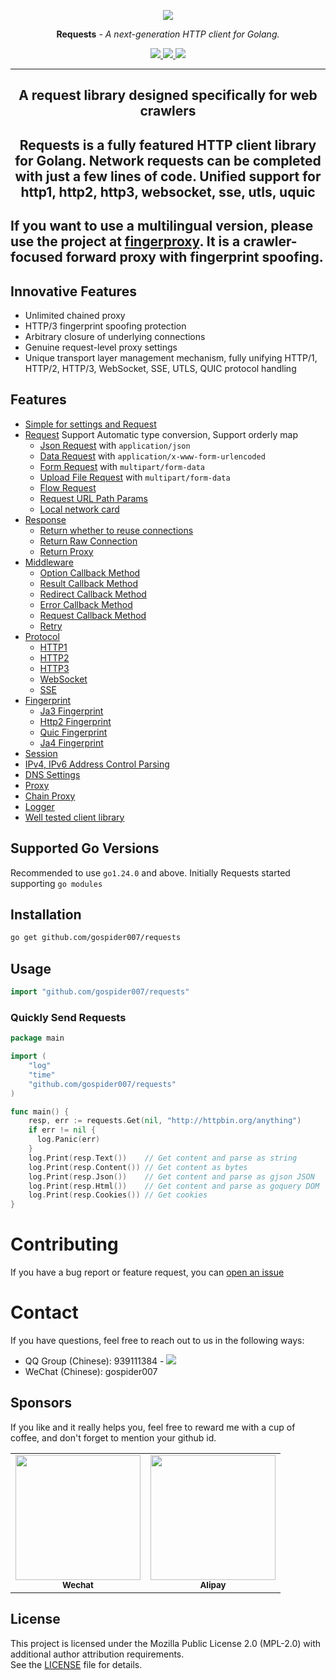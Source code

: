 <p align="center">
  <a href="https://github.com/gospider007/requests"><img src="https://go.dev/images/favicon-gopher.png"></a>
</p>
<p align="center"><strong>Requests</strong> <em>- A next-generation HTTP client for Golang.</em></p>
<p align="center">
<a href="https://github.com/gospider007/requests">
    <img src="https://img.shields.io/github/last-commit/gospider007/requests">
</a>
<a href="https://github.com/gospider007/requests">
    <img src="https://img.shields.io/badge/build-passing-brightgreen">
</a>
<a href="https://github.com/gospider007/requests">
    <img src="https://img.shields.io/badge/language-golang-brightgreen">
</a>
</p>

---
<h2 align="center">A request library designed specifically for web crawlers</h2>

<h2 align="center">Requests is a fully featured HTTP client library for Golang. Network requests can be completed with just a few lines of code. Unified support for http1, http2, http3, websocket, sse, utls, uquic</h2>


## If you want to use a multilingual version, please use the project at [fingerproxy](https://github.com/gospider007/fingerproxy). It is a crawler-focused forward proxy with fingerprint spoofing.


## Innovative Features
* Unlimited chained proxy
* HTTP/3 fingerprint spoofing protection
* Arbitrary closure of underlying connections
* Genuine request-level proxy settings
* Unique transport layer management mechanism, fully unifying HTTP/1, HTTP/2, HTTP/3, WebSocket, SSE, UTLS, QUIC protocol handling

## Features
  * [Simple for settings and Request](https://github.com/gospider007/requests#quickly-send-requests)
  * [Request](https://github.com/gospider007/requests/tree/master/test/request) Support Automatic type conversion, Support orderly map
    * [Json Request](https://github.com/gospider007/requests/blob/master/test/request/json_test.go) with `application/json`
    * [Data Request](https://github.com/gospider007/requests/blob/master/test/request/data_test.go) with `application/x-www-form-urlencoded`
    * [Form Request](https://github.com/gospider007/requests/blob/master/test/request/form_test.go) with `multipart/form-data`
    * [Upload File Request](https://github.com/gospider007/requests/blob/master/test/request/file_test.go) with `multipart/form-data`
    * [Flow Request](https://github.com/gospider007/requests/blob/master/test/request/stream_test.go)
    * [Request URL Path Params](https://github.com/gospider007/requests/blob/master/test/request/params_test.go)
    * [Local network card](https://github.com/gospider007/requests/blob/master/test/request/localAddr_test.go)
  * [Response](https://github.com/gospider007/requests/tree/master/test/response)
    * [Return whether to reuse connections](https://github.com/gospider007/requests/blob/master/test/response/isNewConn_test.go)
    * [Return Raw Connection](https://github.com/gospider007/requests/blob/master/test/response/rawConn_test.go)
    * [Return Proxy](https://github.com/gospider007/requests/blob/master/test/response/useProxy_test.go)
  * [Middleware](https://github.com/gospider007/requests/tree/master/test/middleware)
    * [Option Callback Method](https://github.com/gospider007/requests/blob/master/test/middleware/optionltCallBack_test.go)
    * [Result Callback Method](https://github.com/gospider007/requests/blob/master/test/middleware/resultCallBack_test.go)
    * [Redirect Callback Method](https://github.com/gospider007/requests/blob/master/test/middleware/redirectCallBack_test.go)
    * [Error Callback Method](https://github.com/gospider007/requests/blob/master/test/middleware/errCallBack_test.go)
    * [Request Callback Method](https://github.com/gospider007/requests/blob/master/test/middleware/requestCallback_test.go)
    * [Retry](https://github.com/gospider007/requests/blob/master/test/middleware/try_test.go)
  * [Protocol](https://github.com/gospider007/requests/tree/master/test/protocol)
    * [HTTP1](https://github.com/gospider007/requests/blob/master/test/protocol/http1_test.go)
    * [HTTP2](https://github.com/gospider007/requests/blob/master/test/protocol/http2_test.go)
    * [HTTP3](https://github.com/gospider007/requests/blob/master/test/protocol/http3_test.go)
    * [WebSocket](https://github.com/gospider007/requests/blob/master/test/protocol/websocket_test.go)
    * [SSE](https://github.com/gospider007/requests/blob/master/test/protocol/sse_test.go)
  * [Fingerprint](https://github.com/gospider007/requests/tree/master/test/fingerprint)
    * [Ja3 Fingerprint](https://github.com/gospider007/requests/blob/master/test/fingerprint/ja3_test.go)
    * [Http2 Fingerprint](https://github.com/gospider007/requests/blob/master/test/fingerprint/http2_test.go)
    * [Quic Fingerprint](https://github.com/gospider007/requests/blob/master/test/fingerprint/quic_test.go)
    * [Ja4 Fingerprint](https://github.com/gospider007/requests/blob/master/test/fingerprint/ja4_test.go)
  * [Session](https://github.com/gospider007/requests/blob/master/test/session_test.go)
  * [IPv4, IPv6 Address Control Parsing](https://github.com/gospider007/requests/blob/master/test/addType_test.go)
  * [DNS Settings](https://github.com/gospider007/requests/blob/master/test/dns_test.go)
  * [Proxy](https://github.com/gospider007/requests/blob/master/test/proxy/proxy_test.go)
  * [Chain Proxy](https://github.com/gospider007/requests/blob/master/test/proxy/chain_proxy_test.go)
  * [Logger](https://github.com/gospider007/requests/blob/master/test/logger/logger_test.go)
  * [Well tested client library](https://github.com/gospider007/requests/tree/master/test)

## Supported Go Versions
Recommended to use `go1.24.0` and above.
Initially Requests started supporting `go modules`

## Installation

```bash
go get github.com/gospider007/requests
```
## Usage
```go
import "github.com/gospider007/requests"
```
### Quickly Send Requests
```go
package main

import (
	"log"
	"time"
	"github.com/gospider007/requests"
)

func main() {
    resp, err := requests.Get(nil, "http://httpbin.org/anything")
    if err != nil {
      log.Panic(err)
    }
    log.Print(resp.Text())    // Get content and parse as string
    log.Print(resp.Content()) // Get content as bytes
    log.Print(resp.Json())    // Get content and parse as gjson JSON
    log.Print(resp.Html())    // Get content and parse as goquery DOM
    log.Print(resp.Cookies()) // Get cookies
}
```

# Contributing
If you have a bug report or feature request, you can [open an issue](../../issues/new)
# Contact
If you have questions, feel free to reach out to us in the following ways:
* QQ Group (Chinese): 939111384 - <a href="http://qm.qq.com/cgi-bin/qm/qr?_wv=1027&k=yI72QqgPExDqX6u_uEbzAE_XfMW6h_d3&jump_from=webapi"><img src="https://pub.idqqimg.com/wpa/images/group.png"></a>
* WeChat (Chinese): gospider007

## Sponsors
If you like and it really helps you, feel free to reward me with a cup of coffee, and don't forget to mention your github id.
<table>
    <tr>
        <td align="center">
            <img src="https://github.com/gospider007/tools/blob/master/play/wx.jpg?raw=true" height="200px" width="200px"   alt=""/>
            <br />
            <sub><b>Wechat</b></sub>
        </td>
        <td align="center">
            <img src="https://github.com/gospider007/tools/blob/master/play/qq.jpg?raw=true" height="200px" width="200px"   alt=""/>
            <br />
            <sub><b>Alipay</b></sub>
        </td>
    </tr>
</table>

## License  
This project is licensed under the Mozilla Public License 2.0 (MPL-2.0) with additional author attribution requirements.  
See the [LICENSE](./LICENSE) file for details.  
